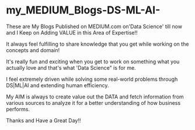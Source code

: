 # my_MEDIUM_Blogs-DS-ML-AI-

These are My Blogs Published on MEDIUM.com on'Data Science' till now and I Keep on Adding VALUE in this Area of Expertise!!

It always feel fulfilling to share knowledge that you get while working on the concepts and domain!

It's really fun and exciting when you get to work on something what you actually love and that's what 'Data Science" is for me.

I feel extremely driven while solving some real-world problems through DS|ML|AI and extending human efficiency.

My AIM is always to create value out the DATA and fetch information from various sources to analyze it for a better understanding of how business performs.

Thanks and Have a Great Day!!
